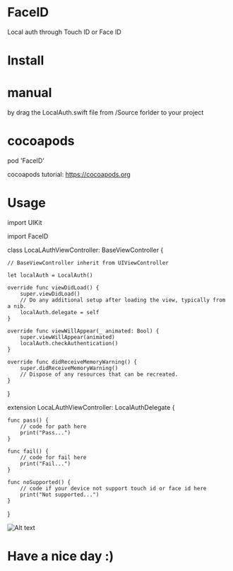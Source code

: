 # FaceID
Local auth through Touch ID or Face ID

# Install

# manual

by drag the LocalAuth.swift file from /Source forlder to your project

# cocoapods

pod 'FaceID'

cocoapods tutorial: https://cocoapods.org

# Usage 

import UIKit

import FaceID

class LocaLAuthViewController: BaseViewController {

    // BaseViewController inherit from UIViewController
    
    let localAuth = LocalAuth()
    
    override func viewDidLoad() {
        super.viewDidLoad()
        // Do any additional setup after loading the view, typically from a nib.
        localAuth.delegate = self
    }
    
    override func viewWillAppear(_ animated: Bool) {
        super.viewWillAppear(animated)
        localAuth.checkAuthentication()
    }

    override func didReceiveMemoryWarning() {
        super.didReceiveMemoryWarning()
        // Dispose of any resources that can be recreated.
    }
    
}

extension LocaLAuthViewController: LocalAuthDelegate
{

    func pass() {
        // code for path here
        print("Pass...")
    }
    
    func fail() {
        // code for fail here
        print("Fail...")
    }
    
    func noSupported() {
        // code if your device not support touch id or face id here
        print("Not supported...")
    }
    
}

![Alt text](https://s10.postimg.org/cys670w39/i_Phone6s-_Enrolled.png?raw=true "Optional Title")

# Have a nice day :)
